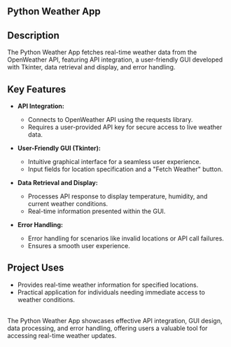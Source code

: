 ## Python Weather App

## Description
The Python Weather App fetches real-time weather data from the OpenWeather API, featuring API integration, a user-friendly GUI developed with Tkinter, data retrieval and display, and error handling.

## Key Features
- **API Integration:**
  - Connects to OpenWeather API using the requests library.
  - Requires a user-provided API key for secure access to live weather data.

- **User-Friendly GUI (Tkinter):**
  - Intuitive graphical interface for a seamless user experience.
  - Input fields for location specification and a "Fetch Weather" button.

- **Data Retrieval and Display:**
  - Processes API response to display temperature, humidity, and current weather conditions.
  - Real-time information presented within the GUI.

- **Error Handling:**
  - Error handling for scenarios like invalid locations or API call failures.
  - Ensures a smooth user experience.

## Project Uses
- Provides real-time weather information for specified locations.
- Practical application for individuals needing immediate access to weather conditions.

<br>
The Python Weather App showcases effective API integration, GUI design, data processing, and error handling, offering users a valuable tool for accessing real-time weather updates.


